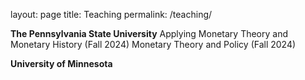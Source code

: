 layout: page
title: Teaching
permalink: /teaching/

**The Pennsylvania State University**
Applying Monetary Theory and Monetary History (Fall 2024)
Monetary Theory and Policy (Fall 2024)

**University of Minnesota**

